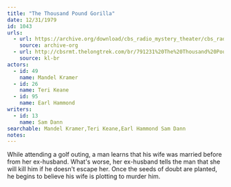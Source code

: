 ```yaml
---
title: "The Thousand Pound Gorilla"
date: 12/31/1979
id: 1043
urls: 
  - url: https://archive.org/download/cbs_radio_mystery_theater/cbs_radio_mystery_theater-1001-1050.zip/cbs_radio_mystery_theater-1001-1050%2Fcbsrmt_1043_the_one_thousand_pound_gorilla.mp3
    source: archive-org
  - url: http://cbsrmt.thelongtrek.com/br/791231%20The%20Thousand%20Pound%20Gorilla%20-%20WBBM.mp3
    source: kl-br
actors:  
  - id: 49
    name: Mandel Kramer  
  - id: 26
    name: Teri Keane  
  - id: 95
    name: Earl Hammond
writers:  
  - id: 13
    name: Sam Dann
searchable: Mandel Kramer,Teri Keane,Earl Hammond Sam Dann
notes:  
---
```

While attending a golf outing, a man learns that his wife was married before from her ex-husband. What's worse, her ex-husband tells the man that she will kill him if he doesn't escape her. Once the seeds of doubt are planted, he begins to believe his wife is plotting to murder him.